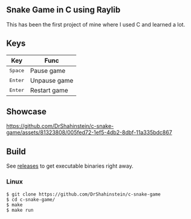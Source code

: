## Snake Game in C using Raylib

This has been the first project of mine where I used C and learned a lot.

## Keys

| Key              | Func          |
| ---------------- | ------------- |
| <kbd>Space</kbd> | Pause game    |
| <kbd>Enter</kbd> | Unpause game  |
| <kbd>Enter</kbd> | Restart game  |

## Showcase

https://github.com/DrShahinstein/c-snake-game/assets/81323808/005fed72-1ef5-4db2-8dbf-11a335bdc867

## Build

See [releases](https://github.com/DrShahinstein/c-snake-game/releases/tag/LTS) to get executable binaries right away.

### Linux

```
$ git clone https://github.com/DrShahinstein/c-snake-game
$ cd c-snake-game/
$ make
$ make run
```
